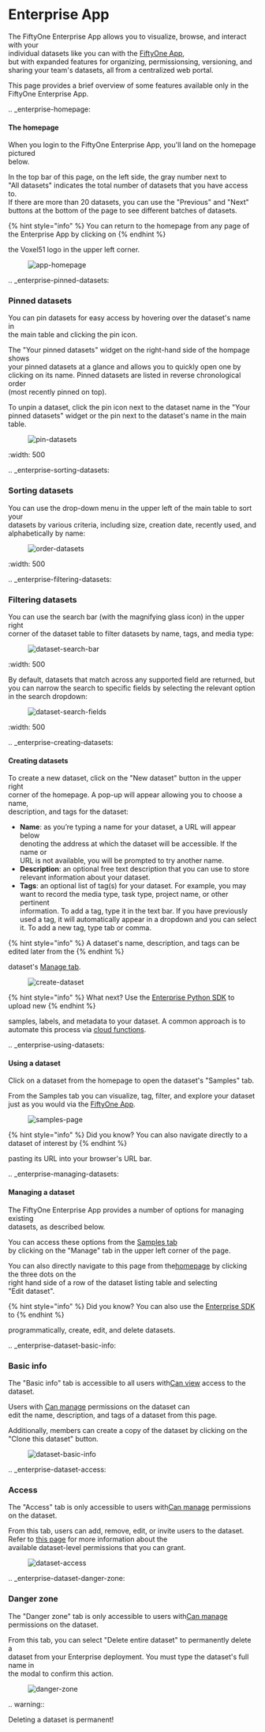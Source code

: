 # Enterprise App

The FiftyOne Enterprise App allows you to visualize, browse, and interact with your\
individual datasets like you can with the [FiftyOne App](fiftyone-app/),\
but with expanded features for organizing, permissionsing, versioning, and\
sharing your team's datasets, all from a centralized web portal.

This page provides a brief overview of some features available only in the\
FiftyOne Enterprise App.

.. \_enterprise-homepage:

#### The homepage

When you login to the FiftyOne Enterprise App, you'll land on the homepage pictured\
below.

In the top bar of this page, on the left side, the gray number next to\
"All datasets" indicates the total number of datasets that you have access to.\
If there are more than 20 datasets, you can use the "Previous" and "Next"\
buttons at the bottom of the page to see different batches of datasets.

{% hint style="info" %}
You can return to the homepage from any page of the Enterprise App by clicking on
{% endhint %}

the Voxel51 logo in the upper left corner.

<figure><img src="../images/enterprise/homepage.png" alt="app-homepage"><figcaption></figcaption></figure>

.. \_enterprise-pinned-datasets:

### Pinned datasets

You can pin datasets for easy access by hovering over the dataset's name in\
the main table and clicking the pin icon.

The "Your pinned datasets" widget on the right-hand side of the hompage shows\
your pinned datasets at a glance and allows you to quickly open one by\
clicking on its name. Pinned datasets are listed in reverse chronological order\
(most recently pinned on top).

To unpin a dataset, click the pin icon next to the dataset name in the "Your\
pinned datasets" widget or the pin next to the dataset's name in the main\
table.

<figure><img src="../images/enterprise/pinned_datasets.png" alt="pin-datasets"><figcaption></figcaption></figure>

:width: 500

.. \_enterprise-sorting-datasets:

### Sorting datasets

You can use the drop-down menu in the upper left of the main table to sort your\
datasets by various criteria, including size, creation date, recently used, and\
alphabetically by name:

<figure><img src="../images/enterprise/ordering_datasets.png" alt="order-datasets"><figcaption></figcaption></figure>

:width: 500

.. \_enterprise-filtering-datasets:

### Filtering datasets

You can use the search bar (with the magnifying glass icon) in the upper right\
corner of the dataset table to filter datasets by name, tags, and media type:

<figure><img src="../images/enterprise/dataset_search_bar.png" alt="dataset-search-bar"><figcaption></figcaption></figure>

:width: 500

By default, datasets that match across any supported field are returned, but\
you can narrow the search to specific fields by selecting the relevant option\
in the search dropdown:

<figure><img src="../images/enterprise/dataset_search_fields.png" alt="dataset-search-fields"><figcaption></figcaption></figure>

:width: 500

.. \_enterprise-creating-datasets:

#### Creating datasets

To create a new dataset, click on the "New dataset" button in the upper right\
corner of the homepage. A pop-up will appear allowing you to choose a name,\
description, and tags for the dataset:

* **Name**: as you’re typing a name for your dataset, a URL will appear below\
  denoting the address at which the dataset will be accessible. If the name or\
  URL is not available, you will be prompted to try another name.
* **Description**: an optional free text description that you can use to store\
  relevant information about your dataset.
* **Tags**: an optional list of tag(s) for your dataset. For example, you may\
  want to record the media type, task type, project name, or other pertinent\
  information. To add a tag, type it in the text bar. If you have previously\
  used a tag, it will automatically appear in a dropdown and you can select\
  it. To add a new tag, type tab or comma.

{% hint style="info" %}
A dataset's name, description, and tags can be edited later from the
{% endhint %}

dataset's [Manage tab](enterprise-managing-datasets/).

<figure><img src="../images/enterprise/create_dataset.png" alt="create-dataset"><figcaption></figcaption></figure>

{% hint style="info" %}
What next? Use the [Enterprise Python SDK](enterprise-python-sdk/) to upload new
{% endhint %}

samples, labels, and metadata to your dataset. A common approach is to\
automate this process via [cloud functions](enterprise-cloud-functions/).

.. \_enterprise-using-datasets:

#### Using a dataset

Click on a dataset from the homepage to open the dataset's "Samples" tab.

From the Samples tab you can visualize, tag, filter, and explore your dataset\
just as you would via the [FiftyOne App](fiftyone-app/).

<figure><img src="../images/enterprise/samples_page.png" alt="samples-page"><figcaption></figcaption></figure>

{% hint style="info" %}
Did you know? You can also navigate directly to a dataset of interest by
{% endhint %}

pasting its URL into your browser's URL bar.

.. \_enterprise-managing-datasets:

#### Managing a dataset

The FiftyOne Enterprise App provides a number of options for managing existing\
datasets, as described below.

You can access these options from the [Samples tab](enterprise-using-datasets/)\
by clicking on the "Manage" tab in the upper left corner of the page.

You can also directly navigate to this page from the[homepage](enterprise-homepage/) by clicking the three dots on the\
right hand side of a row of the dataset listing table and selecting\
"Edit dataset".

{% hint style="info" %}
Did you know? You can also use the [Enterprise SDK](enterprise-python-sdk/) to
{% endhint %}

programmatically, create, edit, and delete datasets.

.. \_enterprise-dataset-basic-info:

### Basic info

The "Basic info" tab is accessible to all users with[Can view](enterprise-can-view/) access to the dataset.

Users with [Can manage](enterprise-can-manage/) permissions on the dataset can\
edit the name, description, and tags of a dataset from this page.

Additionally, members can create a copy of the dataset by clicking on the\
"Clone this dataset" button.

<figure><img src="../images/enterprise/dataset_basic_info.png" alt="dataset-basic-info"><figcaption></figcaption></figure>

.. \_enterprise-dataset-access:

### Access

The "Access" tab is only accessible to users with[Can manage](enterprise-can-manage/) permissions on the dataset.

From this tab, users can add, remove, edit, or invite users to the dataset.\
Refer to [this page](enterprise-permissions/) for more information about the\
available dataset-level permissions that you can grant.

<figure><img src="../images/enterprise/dataset_access.png" alt="dataset-access"><figcaption></figcaption></figure>

.. \_enterprise-dataset-danger-zone:

### Danger zone

The "Danger zone" tab is only accessible to users with[Can manage](enterprise-can-manage/) permissions on the dataset.

From this tab, you can select "Delete entire dataset" to permanently delete a\
dataset from your Enterprise deployment. You must type the dataset's full name in\
the modal to confirm this action.

<figure><img src="../images/enterprise/dataset_danger_zone.png" alt="danger-zone"><figcaption></figcaption></figure>

.. warning::

Deleting a dataset is permanent!
